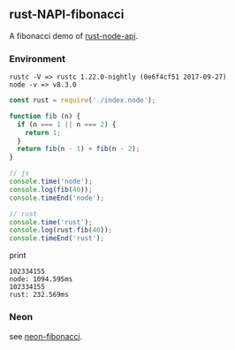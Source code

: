 ## rust-NAPI-fibonacci

A fibonacci demo of [rust-node-api](https://github.com/jupp0r/node-api).

### Environment

```
rustc -V => rustc 1.22.0-nightly (0e6f4cf51 2017-09-27)
node -v => v8.3.0
```

```js
const rust = require('./index.node');

function fib (n) {
  if (n === 1 || n === 2) {
    return 1;
  }
  return fib(n - 1) + fib(n - 2);
}

// js
console.time('node');
console.log(fib(40));
console.timeEnd('node');

// rust
console.time('rust');
console.log(rust.fib(40));
console.timeEnd('rust');
```

print

```
102334155
node: 1094.595ms
102334155
rust: 232.569ms
```

### Neon

see [neon-fibonacci](https://github.com/nswbmw/neon-fibonacci).
